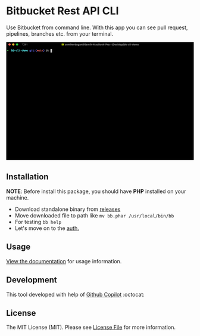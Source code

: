 # Bitbucket Rest API CLI

Use Bitbucket from command line. With this app you can see pull request, pipelines, branches etc. from your terminal.

![Bitbucket CLI](ss.gif)

## Installation

__NOTE__: Before install this package, you should have **PHP** installed on your machine.

* Download standalone binary from [releases](https://github.com/bb-cli/bb-cli/releases)
* Move downloaded file to path like `mv bb.phar /usr/local/bin/bb`
* For testing `bb help`
* Let's move on to the [auth.](https://bb-cli.github.io/authentication)

## Usage

[View the documentation](https://bb-cli.github.io) for usage information.

## Development

This tool developed with help of [Github Copilot](https://copilot.github.com) :octocat:

## License

The MIT License (MIT). Please see [License File](LICENSE) for more information.
